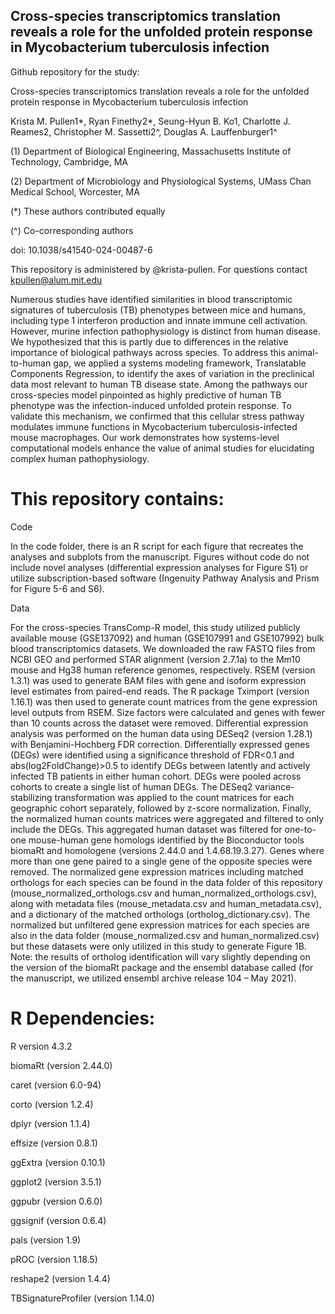 ## Cross-species transcriptomics translation reveals a role for the unfolded protein response in Mycobacterium tuberculosis infection

Github repository for the study: 

Cross-species transcriptomics translation reveals a role for the unfolded protein response in Mycobacterium tuberculosis infection

Krista M. Pullen1*, Ryan Finethy2*, Seung-Hyun B. Ko1, Charlotte J. Reames2, Christopher M. Sassetti2^, Douglas A. Lauffenburger1^

(1) Department of Biological Engineering, Massachusetts Institute of Technology, Cambridge, MA

(2) Department of Microbiology and Physiological Systems, UMass Chan Medical School, Worcester, MA

(*) These authors contributed equally

(^) Co-corresponding authors



doi: 10.1038/s41540-024-00487-6

This repository is administered by @krista-pullen. For questions contact kpullen@alum.mit.edu

Numerous studies have identified similarities in blood transcriptomic signatures of tuberculosis (TB) phenotypes between mice and humans, including type 1 interferon production and innate immune cell activation. However, murine infection pathophysiology is distinct from human disease. We hypothesized that this is partly due to differences in the relative importance of biological pathways across species. To address this animal-to-human gap, we applied a systems modeling framework, Translatable Components Regression, to identify the axes of variation in the preclinical data most relevant to human TB disease state. Among the pathways our cross-species model pinpointed as highly predictive of human TB phenotype was the infection-induced unfolded protein response. To validate this mechanism, we confirmed that this cellular stress pathway modulates immune functions in Mycobacterium tuberculosis-infected mouse macrophages. Our work demonstrates how systems-level computational models enhance the value of animal studies for elucidating complex human pathophysiology.

# This repository contains: 

Code 

In the code folder, there is an R script for each figure that recreates the analyses and subplots from the manuscript. Figures without code do not include novel analyses (differential expression analyses for Figure S1) or utilize subscription-based software (Ingenuity Pathway Analysis and Prism for Figure 5-6 and S6). 

Data 

For the cross-species TransComp-R model, this study utilized publicly available mouse (GSE137092) and human (GSE107991 and GSE107992) bulk blood transcriptomics datasets. We downloaded the raw FASTQ files from NCBI GEO and performed STAR alignment (version 2.7.1a) to the Mm10 mouse and Hg38 human reference genomes, respectively. RSEM (version 1.3.1) was used to generate BAM files with gene and isoform expression level estimates from paired-end reads. The R package Tximport (version 1.16.1) was then used to generate count matrices from the gene expression level outputs from RSEM. Size factors were calculated and genes with fewer than 10 counts across the dataset were removed. Differential expression analysis was performed on the human data using DESeq2 (version 1.28.1) with Benjamini-Hochberg FDR correction. Differentially expressed genes (DEGs) were identified using a significance threshold of FDR<0.1 and abs(log2FoldChange)>0.5 to identify DEGs between latently and actively infected TB patients in either human cohort. DEGs were pooled across cohorts to create a single list of human DEGs. The DESeq2 variance-stabilizing transformation was applied to the count matrices for each geographic cohort separately, followed by z-score normalization. Finally, the normalized human counts matrices were aggregated and filtered to only include the DEGs. This aggregated human dataset was filtered for one-to-one mouse-human gene homologs identified by the Bioconductor tools biomaRt and homologene (versions 2.44.0 and 1.4.68.19.3.27). Genes where more than one gene paired to a single gene of the opposite species were removed. The normalized gene expression matrices including matched orthologs for each species can be found in the data folder of this repository (mouse_normalized_orthologs.csv and human_normalized_orthologs.csv), along with metadata files (mouse_metadata.csv and human_metadata.csv), and a dictionary of the matched orthologs (ortholog_dictionary.csv). The normalized but unfiltered gene expression matrices for each species are also in the data folder (mouse_normalized.csv and human_normalized.csv) but these datasets were only utilized in this study to generate Figure 1B. 
Note: the results of ortholog identification will vary slightly depending on the version of the biomaRt package and the ensembl database called (for the manuscript, we utilized ensembl archive release 104 – May 2021).

# R Dependencies: 

R version 4.3.2

biomaRt (version 2.44.0) 

caret (version 6.0-94)

corto (version 1.2.4)

dplyr (version 1.1.4)

effsize (version 0.8.1)

ggExtra (version 0.10.1)

ggplot2 (version 3.5.1)

ggpubr (version 0.6.0)

ggsignif (version 0.6.4)

pals (version 1.9)

pROC (version 1.18.5)

reshape2 (version 1.4.4)

TBSignatureProfiler (version 1.14.0)

